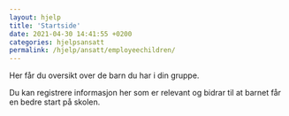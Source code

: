 ```yaml
---
layout: hjelp
title: 'Startside'
date: 2021-04-30 14:41:55 +0200
categories: hjelpsansatt
permalink: /hjelp/ansatt/employeechildren/
---
```


Her får du oversikt over de barn du har i din gruppe.

Du kan registrere informasjon her som er relevant og bidrar til at barnet får en bedre start på skolen.